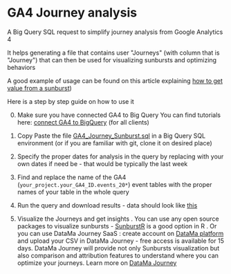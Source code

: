 # GA4 Journey analysis
A Big Query SQL request to simplify journey analysis from Google Analytics 4

It helps generating a file that contains user "Journeys" (with column that is "Journey") that can then be used for visualizing sunbursts and optimizing behaviors

A good example of usage can be found on this article explaining [how to get value from a sunburst](https://www.datama.io/getting-value-out-of-a-sunburst/))

Here is a step by step guide on how to use it

0. Make sure you have connected  GA4 to Big Query
   You can find tutorials here: [connect GA4 to BigQuery](https://support.google.com/analytics/answer/9823238?hl=en#zippy=%2Cin-this-article) (for all clients)
   
1. Copy Paste the file [GA4_Journey_Sunburst.sql](https://github.com/DataMa-Solutions/GA4-Journey/blob/main/GA4_Journey_Sunburst.sql) in a Big Query SQL environment (or if you are familiar with git, clone it on desired place)
2. Specify the proper dates for analysis in the query by replacing with your own dates if need be - that would be typically the last week
3. Find and replace the name of the GA4 (```your_project.your_GA4_ID.events_20*```) event tables with the proper names of your table in the whole query
4. Run the query and download results - data should look like [this](https://docs.google.com/spreadsheets/d/1Z2JovUx_q7uLR2iy_fukiJWpIrA1o5wfvfnaHQUgBE4/edit#gid=0)
5. Visualize the Journeys and get insights 
   . You can use any open source packages to visualize sunbursts - [SunburstR](https://cran.r-project.org/web/packages/sunburstR/index.html) is a good option in R
   . Or you can use DataMa Journey SaaS : create account on [DataMa platform](app.datama.io) and upload your CSV in DataMa Journey - free access is available for 15 days. 
   DataMa Journey will provide not only Sunbursts visualization but also comparison and attribution features to understand where you can optimize your journeys. 
   Learn more on [DataMa Journey](https://datama-solutions.github.io/docs/core_app/journey.html) 